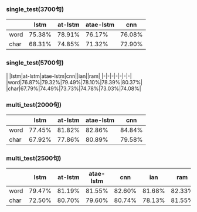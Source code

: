 ### single_test(3700句)
|   |lstm|at-lstm|atae-lstm|cnn|
|-|-|-|-|-|
|word|75.38%|78.91%|76.17%|76.08%|
|char|68.31%|74.85%|71.32%|72.90%|

### single_test(5700句)
|   |lstm|at-lstm|atae-lstm|cnn||ian||ram|
|-|-|-|-|-|-|-|
|word|76.87%|79.32%|79.49%|78.10%|78.39%|80.37%|
|char|67.79%|74.49%|73.73%|74.78%|73.03%|74.08%|

### multi_test(2000句)
|    |lstm|at-lstm|atae-lstm|cnn|
|-|-|-|-|-|
|word| 77.45% | 81.82% | 82.86% |84.84%|
|char| 67.92% | 77.86% | 80.89% |79.58%|
### multi_test(2500句)
|    |lstm|at-lstm|atae-lstm|cnn|ian|ram|
|-|-|-|-|-|-|-|
|word| 79.47% | 81.19% | 81.55% |82.60%|81.68%|82.33%|
|char| 72.50% | 80.70% | 79.60% |80.74%|78.13%|81.55%|